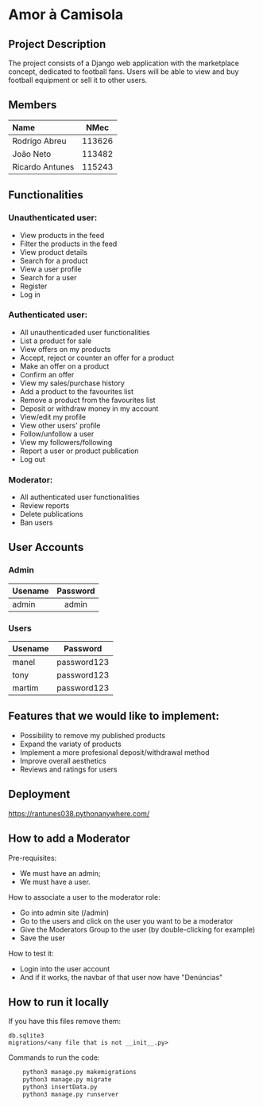 # Amor à Camisola

## Project Description
The project consists of a Django web application with the marketplace concept, dedicated to football fans. Users will be able to view and buy football equipment or sell it to other users. 

## Members

| Name | NMec |
|:---|:---:|
| Rodrigo Abreu | 113626 |
| João Neto | 113482 |
| Ricardo Antunes | 115243 |


## Functionalities

### Unauthenticated user:
- View products in the feed
- Filter the products in the feed
- View product details
- Search for a product
- View a user profile
- Search for a user
- Register
- Log in


### Authenticated user:
- All unauthenticaded user functionalities
- List a product for sale
- View offers on my products
- Accept, reject or counter an offer for a product
- Make an offer on a product
- Confirm an offer
- View my sales/purchase history
- Add a product to the favourites list
- Remove a product from the favourites list
- Deposit or withdraw money in my account
- View/edit my profile
- View other users' profile
- Follow/unfollow a user
- View my followers/following
- Report a user or product publication 
- Log out


### Moderator:
- All authenticated user functionalities
- Review reports 
- Delete publications 
- Ban users 


## User Accounts

### Admin
| Usename | Password |
|:--------|:--------:|
| admin   |  admin   |

### Users 
| Usename |  Password   |
|:---|:-----------:|
| manel  | password123 |
| tony   | password123 |
| martim | password123 |

## Features that we would like to implement:
- Possibility to remove my published products
- Expand the variaty of products
- Implement a more profesional deposit/withdrawal method
- Improve overall aesthetics
- Reviews and ratings for users

## Deployment
https://rantunes038.pythonanywhere.com/

## How to add a Moderator
Pre-requisites:
- We must have an admin;
- We must have a user.

How to associate a user to the moderator role:
- Go into admin site (/admin)
- Go to the users and click on the user you want to be a moderator
- Give the Moderators Group to the user (by double-clicking for example)
- Save the user

How to test it:
- Login into the user account
- And if it works, the navbar of that user now have "Denúncias"

## How to run it locally

If you have this files remove them:

    db.sqlite3
    migrations/<any file that is not __init__.py>

Commands to run the code:
```bash
    python3 manage.py makemigrations
    python3 manage.py migrate
    python3 insertData.py
    python3 manage.py runserver
```


